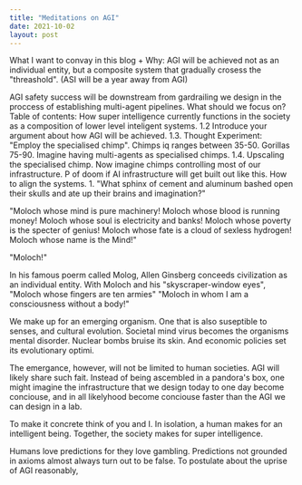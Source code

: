 ```yaml
---
title: "Meditations on AGI"
date: 2021-10-02
layout: post
---
```



What I want to convay in this blog + Why:
AGI will be achieved not as an individual entity, but a composite system that gradually crosess the "threashold".
(ASI will be a year away from AGI)



AGI safety success will be downstream from gardrailing we design in the proccess of establishing multi-agent pipelines.
What should we focus on?
Table of contents:
How super intelligence currently functions in the society as a composition of lower level inteligent systems.
1.2 Introduce your argument about how AGI will be achieved.
1.3. Thought Experiment: "Employ the specialised chimp". Chimps iq ranges between 35-50. Gorillas 75-90. Imagine having multi-agents as specialised chimps.
1.4. Upscaling the specialised chimp. Now imagine chimps controlling most of our infrastructure.
P of doom if AI infrastructure will get built out like this.
How to align the systems.
1.
"What sphinx of cement and aluminum bashed open their skulls and ate up their brains and imagination?"

"Moloch whose mind is pure machinery! Moloch whose blood is running money! Moloch whose soul is electricity and banks! Moloch whose poverty is the specter of genius! Moloch whose fate is a cloud of sexless hydrogen! Moloch whose name is the Mind!"

"Moloch!"

In his famous poerm called Molog, Allen Ginsberg conceeds civilization as an individual entity. With Moloch and his "skyscraper-window eyes", "Moloch whose fingers are ten armies" "Moloch in whom I am a consciousness without a body!"

We make up for an emerging organism. One that is also suseptible to senses, and cultural evolution. Societal mind virus becomes the organisms mental disorder. Nuclear bombs bruise its skin. And economic policies set its evolutionary optimi.

The emergance, however, will not be limited to human societies. AGI will likely share such fait. Instead of being ascembled in a pandora's box, one might imagine the infrastructure that we design today to one day become conciouse, and in all likelyhood become conciouse faster than the AGI we can design in a lab.

To make it concrete think of you and I. In isolation, a human makes for an intelligent being. Together, the society makes for super intelligence.

Humans love predictions for they love gambling. Predictions not grounded in axioms almost always turn out to be false. To postulate about the uprise of AGI reasonably,